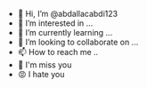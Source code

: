 - 👋 Hi, I’m @abdallacabdi123
- 👀 I’m interested in ...
- 🌱 I’m currently learning ...
- 💞️ I’m looking to collaborate on ...
- 📫 How to reach me ..
- 🥺 I'm miss you 
- 😡 I hate you 
<!---
abdallacabdi123/abdallacabdi123 is a ✨ special ✨ repository because its `README.md` (this file) appears on your GitHub profile.
You can click the Preview link to take a look at your changes.
--->
